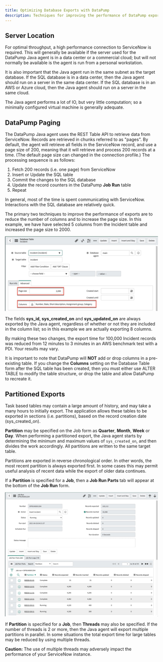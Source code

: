 ```yaml
---
title: Optimizing Database Exports with DataPump
description: Techniques for improving the performance of DataPump exports
---
```

## Server Location
For optimal throughput, a high performance connection to ServiceNow is required. 
This will generally be available if the server used for the DataPump Java agent is in a data center 
or a commercial cloud; but will not normally be available is the agent is run from a personal workstation.

It is also important that the Java agent run in the same subnet as the target database.
If the SQL database is in a data center, then the Java agent should run on a server in the same data center. 
If the SQL database is in an AWS or Azure cloud, then the Java agent should run on a server in the same cloud.

The Java agent performs a lot of IO, but very little computation; 
so a minimally configured virtual machine is generally adequate.

## DataPump Paging
The DataPump Java agent uses the REST Table API to retrieve data from ServiceNow. 
Records are retrieved in chunks referred to as "pages". 
By default, the agent will retrieve all fields in the ServiceNow record, 
and use a page size of 200, meaning that it will retrieve and process 200 records at a time. 
(The default page size can changed in the connection profile.) 
The processing sequence is as follows:

1. Fetch 200 records (i.e. one page) from ServiceNow
2. Insert or Update the SQL table
3. Commit the changes to the SQL database
4. Update the record counters in the DataPump **Job Run** table 
5. Repeat

In general, most of the time is spent communicating with ServiceNow. 
Interactions with the SQL database are relatively quick.

The primary two techniques to improve the performance of exports are to reduce the number of columns 
and to increase the page size. 
In this example, we have have selected 5 columns from the Incident table and increased the page size to 2000.

![Page Size](images/2021-04-26-page-size.jpeg)

The fields **sys_id, sys_created_on** and **sys_updated_on** are always exported by the Java agent, 
regardless of whether or not they are included in the column list; 
so in this example we are actually exporting 8 columns.

By making these two changes, the export time for 100,000 Incident records was reduced 
from 12 minutes to 3 minutes in an AWS benchmark test with a PDI. Your results may vary.

It is important to note that DataPump will **NOT** add or drop columns in a pre-existing table. 
If you change the **Columns** setting on the Database Table form after the SQL table has been created, 
then you must either use ALTER TABLE to modify the table structure, 
or drop the table and allow DataPump to recreate it.

## Partitioned Exports

Task based tables may contain a large amount of history, and may take a many hours to initially export. The application allows these tables to be exported in sections (i.e. partitions), based on the record creation date (sys_created_on).

**Partition** may be specified on the Job form as **Quarter**, **Month**, **Week** or **Day**. 
When performing a partitioned export, the Java agent starts by determining the 
minimum and maximum values of `sys_created_on`, and then divides the work accordingly. 
All partitions are written to the same target table.

Partitions are exported in reverse chronological order. 
In other words, the most recent partition is always exported first. 
In some cases this may permit useful analysis of recent data while the export of older data continues.

If a **Partition** is specified for a **Job**, then a **Job Run Parts** tab 
will appear at the bottom of the **Job Run** form.

![Partitioned Load](images/2021-04-26-part-load.jpeg)

If **Partition** is specified for a **Job**, then **Threads** may also be specified. 
If the number of threads is 2 or more, then the Java agent will export multiple partitions in parallel. 
In some situations the total export time for large tables may be reduced by using multiple threads.

**Caution:** The use of multiple threads may adversely impact the performance of your ServiceNow instance.


